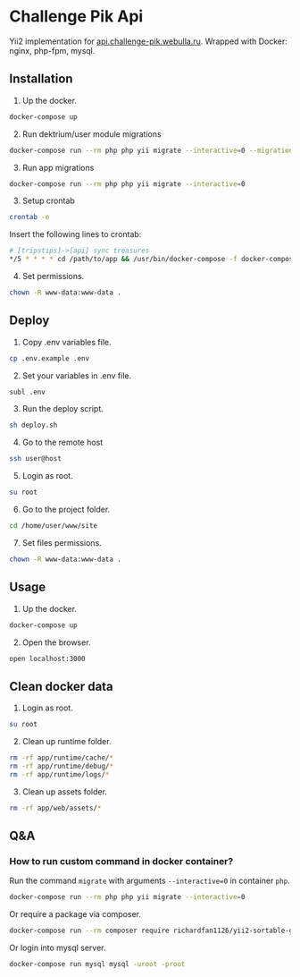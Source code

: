 # Challenge Pik Api
Yii2 implementation for [api.challenge-pik.webulla.ru](https://api.challenge-pik.webulla.ru).
Wrapped with Docker: nginx, php-fpm, mysql. 

## Installation
1. Up the docker.
```bash
docker-compose up
```

2. Run dektrium/user module migrations
```bash
docker-compose run --rm php php yii migrate --interactive=0 --migrationPath=@vendor/dektrium/yii2-user/migrations
```

3. Run app migrations
```bash
docker-compose run --rm php php yii migrate --interactive=0
```

3. Setup crontab
```bash
crontab -e
```

Insert the following lines to crontab:
```bash
# [tripstips]->[api] sync treasures
*/5 * * * * cd /path/to/app && /usr/bin/docker-compose -f docker-compose.yml -f docker-compose.prod.yml run php /tasks.sh > /dev/null 2>&1
```

4. Set permissions.
```bash
chown -R www-data:www-data .
```

## Deploy
1. Copy .env variables file.
```bash
cp .env.example .env
```

2. Set your variables in .env file.
```bash
subl .env
```

3. Run the deploy script.
```bash
sh deploy.sh
```

4. Go to the remote host
```bash
ssh user@host
```

5. Login as root.
```bash
su root
```

6. Go to the project folder.
```bash
cd /home/user/www/site
```

7. Set files permissions.
```bash
chown -R www-data:www-data .
```
 
## Usage
1. Up the docker.
```bash
docker-compose up
```

2. Open the browser.
```bash
open localhost:3000
```

## Clean docker data
1. Login as root.
```bash
su root
```

2. Clean up runtime folder.
```bash
rm -rf app/runtime/cache/*
rm -rf app/runtime/debug/*
rm -rf app/runtime/logs/*
```

3. Clean up assets folder.
```bash
rm -rf app/web/assets/*
```

## Q&A
### How to run custom command in docker container?
Run the command `migrate` with arguments `--interactive=0` in container `php`.
```bash
docker-compose run --rm php php yii migrate --interactive=0
```

Or require a package via composer.
```bash
docker-compose run --rm composer require richardfan1126/yii2-sortable-gridview "*"
```

Or login into mysql server.
```bash
docker-compose run mysql mysql -uroot -proot
```
